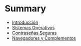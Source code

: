 # Summary

* [Introducción](README.md)
* [Sistemas Operativos](sistemas-operativos.md)
* [Contraseñas Seguras](contrasenas-seguras.md)
* [Navegadores y Complementos](navegadores-complementos.md)

